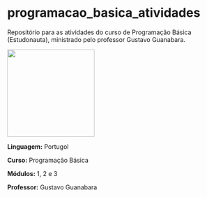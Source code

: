# programacao_basica_atividades
 Repositório para as atividades do curso de Programação Básica (Estudonauta), ministrado pelo professor Gustavo Guanabara.

 <img src="https://www.estudonauta.com/wp-content/uploads/2020/08/Logo-estudonauta-250.png" width="200" style="max-width: 100%;">

**Linguagem:** Portugol

**Curso:** Programação Básica

**Módulos:** 1, 2 e 3

**Professor:** Gustavo Guanabara
